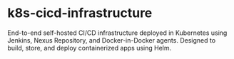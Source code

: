 # k8s-cicd-infrastructure
End-to-end self-hosted CI/CD infrastructure deployed in Kubernetes using Jenkins, Nexus Repository, and Docker-in-Docker agents. Designed to build, store, and deploy containerized apps using Helm.
